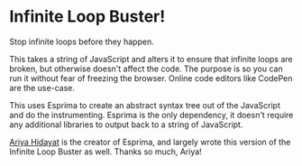 # Infinite Loop Buster!

Stop infinite loops before they happen.
 
This takes a string of JavaScript and alters it to ensure that infinite loops are broken, but otherwise doesn't affect the code. The purpose is so you can run it without fear of freezing the browser. Online code editors like CodePen are the use-case.

This uses Esprima to create an abstract syntax tree out of the JavaScript and do the instrumenting. Esprima is the only dependency, it doesn't require any additional libraries to output back to a string of JavaScript.

[Ariya Hidayat](https://ariya.io/) is the creator of Esprima, and largely wrote this version of the Infinite Loop Buster as well. Thanks so much, Ariya!
